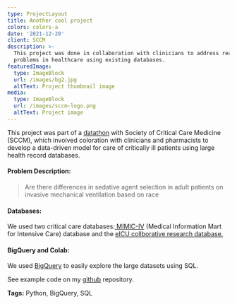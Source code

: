 ```yaml
---
type: ProjectLayout
title: Another cool project
colors: colors-a
date: '2021-12-20'
client: SCCM
description: >-
  This project was done in collaboration with clinicians to address real-world
  problems in healthcare using existing databases. 
featuredImage:
  type: ImageBlock
  url: /images/bg2.jpg
  altText: Project thumbnail image
media:
  type: ImageBlock
  url: /images/sccm-logo.png
  altText: Project image
---
```

This project was part of a [datathon](https://sccm.org/Research/Discovery-Research-Network/datascience/Datathon) with Society of Critical Care Medicine (SCCM), which involved coloration with clinicians and pharmacists to develop a data-driven model for care of critically ill patients using large health record databases.

#### Problem Description:

> Are there differences in sedative agent selection in adult patients on invasive mechanical ventilation based on race

#### Databases:

We used two critical care databases:[ MIMIC-IV](https://physionet.org/content/mimiciv/2.2/) (Medical Information Mart for Intensive Care) database and the [eICU collborative research database. ](https://eicu-crd.mit.edu/about/eicu/)

#### BigQuery and Colab:

We used [BigQuery](https://console.cloud.google.com/bigquery?project=sccm-datathon) to easily explore the large datasets using SQL.

See example code on my [github](https://github.com/sshourie/SCCM-hackathon/tree/main) repository.



**Tags:** Python, BigQuery, SQL
